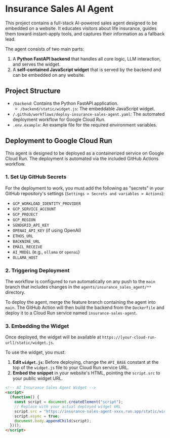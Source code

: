 # Insurance Sales AI Agent

This project contains a full-stack AI-powered sales agent designed to be embedded on a website. It educates visitors about life insurance, guides them toward instant-apply tools, and captures their information as a fallback lead.

The agent consists of two main parts:
1.  A **Python FastAPI backend** that handles all core logic, LLM interaction, and serves the widget.
2.  A **self-contained JavaScript widget** that is served by the backend and can be embedded on any website.

## Project Structure

-   `/backend`: Contains the Python FastAPI application.
    -   `/backend/static/widget.js`: The embeddable JavaScript widget.
-   `/.github/workflows/deploy-insurance-sales-agent.yaml`: The automated deployment workflow for Google Cloud Run.
-   `.env.example`: An example file for the required environment variables.

## Deployment to Google Cloud Run

This agent is designed to be deployed as a containerized service on Google Cloud Run. The deployment is automated via the included GitHub Actions workflow.

### 1. Set Up GitHub Secrets

For the deployment to work, you must add the following as "secrets" in your GitHub repository's settings (`Settings > Secrets and variables > Actions`):

-   `GCP_WORKLOAD_IDENTITY_PROVIDER`
-   `GCP_SERVICE_ACCOUNT`
-   `GCP_PROJECT`
-   `GCP_REGION`
-   `SENDGRID_API_KEY`
-   `OPENAI_API_KEY` (if using OpenAI)
-   `ETHOS_URL`
-   `BACKNINE_URL`
-   `EMAIL_RECEIVE`
-   `AI_MODEL` (e.g., `ollama` or `openai`)
-   `OLLAMA_HOST`

### 2. Triggering Deployment

The workflow is configured to run automatically on any push to the `main` branch that includes changes in the `agents/insurance_sales_agent/**` directory.

To deploy the agent, merge the feature branch containing the agent into `main`. The GitHub Action will then build the backend from the `Dockerfile` and deploy it to a Cloud Run service named `insurance-sales-agent`.

### 3. Embedding the Widget

Once deployed, the widget will be available at `https://[your-cloud-run-url]/static/widget.js`.

To use the widget, you must:
1.  **Edit `widget.js`**: Before deploying, change the `API_BASE` constant at the top of the `widget.js` file to your Cloud Run service URL.
2.  **Embed the snippet** in your website's HTML, pointing the `script.src` to your public widget URL.

```html
<!-- AI Insurance Sales Agent Widget -->
<script>
  (function() {
    const script = document.createElement("script");
    // Replace with your actual deployed widget URL
    script.src = "https://insurance-sales-agent-xxxx.run.app/static/widget.js";
    script.async = true;
    document.body.appendChild(script);
  })();
</script>
```
